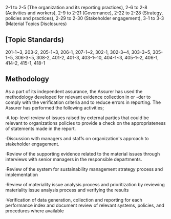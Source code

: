 2-1 to 2-5 (The organization and its reporting practices), 2-6 to 2-8 (Activities and workers), 2-9 to 2-21 (Governance), 2-22 to 2-28 (Strategy, policies and practices), 2-29 to 2-30 (Stakeholder engagement), 3-1 to 3-3 (Material Topics Disclosures)

## **[Topic Standards)**

201-1~3, 203-2, 205-1~3, 206-1, 207-1~2, 302-1, 302-3~4, 303-3~5, 305-1~5, 306-3~5, 308-2, 401-2, 401-3, 403-1~10, 404-1~3, 405-1~2, 406-1, 414-2, 415-1, 418-1

## **Methodology**

As a part of its independent assurance, the Assurer has used the methodology developed for relevant evidence collection in or -der to comply with the verification criteria and to reduce errors in reporting. The Assurer has performed the following activities;

·A top-level review of issues raised by external parties that could be relevant to organizations policies to provide a check on the appropriateness of statements made in the report.

·Discussion with managers and staffs on organization's approach to stakeholder engagement.

·Review of the supporting evidence related to the material issues through interviews with senior managers in the responsible departments.

·Review of the system for sustainability management strategy process and implementation

·Review of materiality issue analysis process and prioritization by reviewing materiality issue analysis process and verifying the results

·Verification of data generation, collection and reporting for each performance index and document review of relevant systems, policies, and procedures where available